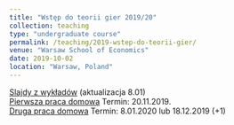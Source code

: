 ```yaml
---
title: "Wstęp do teorii gier 2019/20"
collection: teaching
type: "undergraduate course"
permalink: /teaching/2019-wstep-do-teorii-gier/
venue: "Warsaw School of Economics"
date: 2019-10-02
location: "Warsaw, Poland"
---
```

[Slajdy z wykładów](/wtg/wyklad_z_wtg.pdf) (aktualizacja 8.01)  
[Pierwsza praca domowa](/wtg/WTG_PS1.pdf) Termin: 20.11.2019.  
[Druga praca domowa](/wtg/WTG_PS2.pdf) Termin: 8.01.2020 lub 18.12.2019 (+1)  

